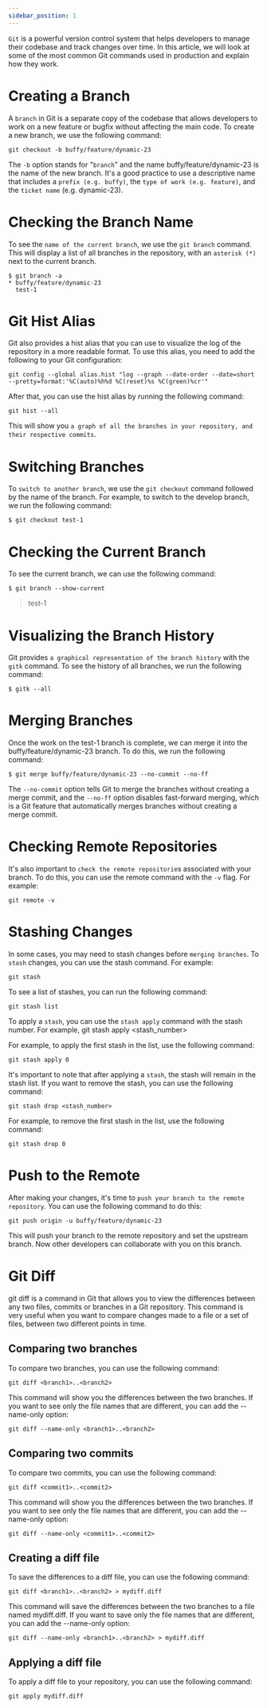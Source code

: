 ```yaml
---
sidebar_position: 1
---
```


`Git` is a powerful version control system that helps developers to manage their codebase and track changes over time. In this article, we will look at some of the most common Git commands used in production and explain how they work.

# Creating a Branch

A `branch` in Git is a separate copy of the codebase that allows developers to work on a new feature or bugfix without affecting the main code. To create a new branch, we use the following command:

```
git checkout -b buffy/feature/dynamic-23
```

The `-b` option stands for "`branch`" and the name buffy/feature/dynamic-23 is the name of the new branch. It's a good practice to use a descriptive name that includes a `prefix (e.g. buffy)`, the `type of work (e.g. feature)`, and the `ticket name` (e.g. dynamic-23).

# Checking the Branch Name

To see the `name of the current branch`, we use the `git branch` command. This will display a list of all branches in the repository, with an `asterisk (*)` next to the current branch.

```
$ git branch -a
* buffy/feature/dynamic-23
  test-1
```

# Git Hist Alias

Git also provides a hist alias that you can use to visualize the log of the repository in a more readable format. To use this alias, you need to add the following to your Git configuration:

```
git config --global alias.hist "log --graph --date-order --date=short --pretty=format:'%C(auto)%h%d %C(reset)%s %C(green)%cr'"
```

After that, you can use the hist alias by running the following command:

```
git hist --all
```

This will show you `a graph of all the branches in your repository, and their respective commits`.

# Switching Branches

To `switch to another branch`, we use the `git checkout` command followed by the name of the branch. For example, to switch to the develop branch, we run the following command:

```
$ git checkout test-1
```

# Checking the Current Branch

To see the current branch, we can use the following command:

```
$ git branch --show-current
```

> test-1

# Visualizing the Branch History

Git provides `a graphical representation of the branch history` with the `gitk` command. To see the history of all branches, we run the following command:

```
$ gitk --all
```

# Merging Branches

Once the work on the test-1 branch is complete, we can merge it into the buffy/feature/dynamic-23 branch. To do this, we run the following command:

```
$ git merge buffy/feature/dynamic-23 --no-commit --no-ff
```

The `--no-commit` option tells Git to merge the branches without creating a merge commit, and the `--no-ff` option disables fast-forward merging, which is a Git feature that automatically merges branches without creating a merge commit.

# Checking Remote Repositories

It's also important to `check the remote repositorie`s associated with your branch. To do this, you can use the remote command with the `-v` flag. For example:

```
git remote -v
```

# Stashing Changes

In some cases, you may need to stash changes before `merging branches`. To `stash` changes, you can use the stash command. For example:

```
git stash
```

To see a list of stashes, you can run the following command:

```
git stash list
```

To apply a `stash`, you can use the `stash apply` command with the stash number. For example, git stash apply <stash_number>

For example, to apply the first stash in the list, use the following command:

```
git stash apply 0
```

It's important to note that after applying a `stash`, the stash will remain in the stash list. If you want to remove the stash, you can use the following command:

```
git stash drop <stash_number>
```

For example, to remove the first stash in the list, use the following command:

```
git stash drop 0
```

# Push to the Remote

After making your changes, it's time to `push your branch to the remote repository`. You can use the following command to do this:

```
git push origin -u buffy/feature/dynamic-23
```

This will push your branch to the remote repository and set the upstream branch. Now other developers can collaborate with you on this branch.

# Git Diff

git diff is a command in Git that allows you to view the differences between any two files, commits or branches in a Git repository. This command is very useful when you want to compare changes made to a file or a set of files, between two different points in time.

## Comparing two branches

To compare two branches, you can use the following command:

```
git diff <branch1>..<branch2>
```

This command will show you the differences between the two branches. If you want to see only the file names that are different, you can add the --name-only option:

```
git diff --name-only <branch1>..<branch2>
```

## Comparing two commits

To compare two commits, you can use the following command:

```
git diff <commit1>..<commit2>
```

This command will show you the differences between the two branches. If you want to see only the file names that are different, you can add the --name-only option:

```
git diff --name-only <commit1>..<commit2>
```

## Creating a diff file

To save the differences to a diff file, you can use the following command:

```
git diff <branch1>..<branch2> > mydiff.diff
```

This command will save the differences between the two branches to a file named mydiff.diff. If you want to save only the file names that are different, you can add the --name-only option:

```
git diff --name-only <branch1>..<branch2> > mydiff.diff
```

## Applying a diff file

To apply a diff file to your repository, you can use the following command:

```
git apply mydiff.diff
```
